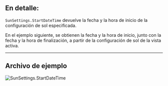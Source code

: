 ## En detalle:
`SunSettings.StartDateTime` devuelve la fecha y la hora de inicio de la configuración de sol especificada.

En el ejemplo siguiente, se obtienen la fecha y la hora de inicio, junto con la fecha y la hora de finalización, a partir de la configuración de sol de la vista activa.
___
## Archivo de ejemplo

![SunSettings.StartDateTime](./Revit.Elements.SunSettings.StartDateTime_img.jpg)
